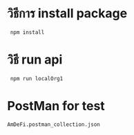 # วิธีการ install package
```
 npm install 
```
# วิธี run api
```
 npm run localOrg1
``` 
# PostMan for test
```
AmDeFi.postman_collection.json
```
